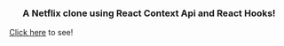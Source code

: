 <h3 align="center"> A Netflix clone using React Context Api and React Hooks! </h3>
<a href="https://guihtryb.github.io/guihflix/">Click here</a> to see!
